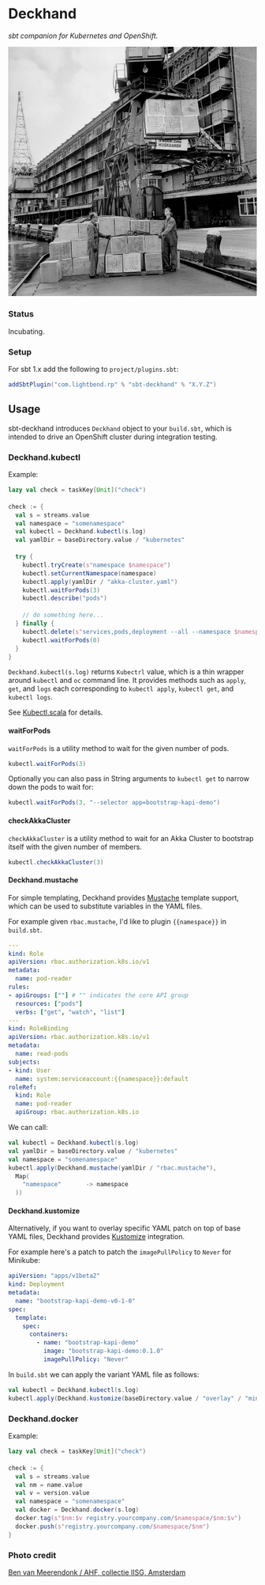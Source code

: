 Deckhand
========

*sbt companion for Kubernetes and OpenShift.*

![07-27-1962_18855F Pakhuis Maandag](doc/Pakhuis_Maandag.jpg)

### Status

Incubating.

### Setup

For sbt 1.x add the following to `project/plugins.sbt`:

```scala
addSbtPlugin("com.lightbend.rp" % "sbt-deckhand" % "X.Y.Z")
```

Usage
-----

sbt-deckhand introduces `Deckhand` object to your `build.sbt`, which is intended to drive an OpenShift cluster during integration testing.

### Deckhand.kubectl

Example:

```scala
lazy val check = taskKey[Unit]("check")

check := {
  val s = streams.value
  val namespace = "somenamespace"
  val kubectl = Deckhand.kubectl(s.log)
  val yamlDir = baseDirectory.value / "kubernetes"

  try {
    kubectl.tryCreate(s"namespace $namespace")
    kubectl.setCurrentNamespace(namespace)
    kubectl.apply(yamlDir / "akka-cluster.yaml")
    kubectl.waitForPods(3)
    kubectl.describe("pods")

    // do something here...
  } finally {
    kubectl.delete(s"services,pods,deployment --all --namespace $namespace")
    kubectl.waitForPods(0)
  }
}
```

`Deckhand.kubectl(s.log)` returns `Kubectrl` value, which is a thin wrapper around `kubectl` and `oc` command line.
It provides methods such as `apply`, `get`, and `logs` each corresponding to `kubectl apply`, `kubectl get`, and `kubectl logs`.

See [Kubectl.scala](src/main/scala/com/lightbend/rp/sbtdeckhand/Kubectl.scala) for details.

#### waitForPods

`waitForPods` is a utility method to wait for the given number of pods.

```scala
kubectl.waitForPods(3)
```

Optionally you can also pass in String arguments to `kubectl get` to narrow down the pods to wait for:

```scala
kubectl.waitForPods(3, "--selector app=bootstrap-kapi-demo")
```

#### checkAkkaCluster

`checkAkkaCluster` is a utility method to wait for an Akka Cluster to bootstrap itself with the given number of members.

```scala
kubectl.checkAkkaCluster(3)
```

#### Deckhand.mustache

For simple templating, Deckhand provides [Mustache](https://mustache.github.io/) template support, which can be used to substitute variables in the YAML files.

For example given `rbac.mustache`, I'd like to plugin `{{namespace}}` in `build.sbt`.

```yaml
---
kind: Role
apiVersion: rbac.authorization.k8s.io/v1
metadata:
  name: pod-reader
rules:
- apiGroups: [""] # "" indicates the core API group
  resources: ["pods"]
  verbs: ["get", "watch", "list"]
---
kind: RoleBinding
apiVersion: rbac.authorization.k8s.io/v1
metadata:
  name: read-pods
subjects:
- kind: User
  name: system:serviceaccount:{{namespace}}:default
roleRef:
  kind: Role
  name: pod-reader
  apiGroup: rbac.authorization.k8s.io
```

We can call:

```scala
val kubectl = Deckhand.kubectl(s.log)
val yamlDir = baseDirectory.value / "kubernetes"
val namespace = "somenamespace"
kubectl.apply(Deckhand.mustache(yamlDir / "rbac.mustache"),
  Map(
    "namespace"       -> namespace
  ))
```

#### Deckhand.kustomize

Alternatively, if you want to overlay specific YAML patch on top of base YAML files, Deckhand provides [Kustomize](https://github.com/kubernetes-sigs/kustomize) integration.

For example here's a patch to patch the `imagePullPolicy` to `Never` for Minikube:

```yaml
apiVersion: "apps/v1beta2"
kind: Deployment
metadata:
  name: "bootstrap-kapi-demo-v0-1-0"
spec:
  template:
    spec:
      containers:
        - name: "bootstrap-kapi-demo"
          image: "bootstrap-kapi-demo:0.1.0"
          imagePullPolicy: "Never"
```

In `build.sbt` we can apply the variant YAML file as follows:

```scala
val kubectl = Deckhand.kubectl(s.log)
kubectl.apply(Deckhand.kustomize(baseDirectory.value / "overlay" / "minikube"))
```

### Deckhand.docker

Example:

```scala
lazy val check = taskKey[Unit]("check")

check := {
  val s = streams.value
  val nm = name.value
  val v = version.value
  val namespace = "somenamespace"
  val docker = Deckhand.docker(s.log)
  docker.tag(s"$nm:$v registry.yourcompany.com/$namespace/$nm:$v")
  docker.push(s"registry.yourcompany.com/$namespace/$nm")
}
```

### Photo credit

[Ben van Meerendonk / AHF, collectie IISG, Amsterdam](https://www.flickr.com/photos/iisg/6526598519/in/photostream/)
